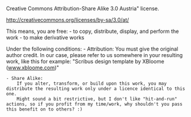 Creative Commons Attribution-Share Alike 3.0 Austria" license.

http://creativecommons.org/licenses/by-sa/3.0/at/

This means, you are free:
    - to copy, distribute, display, and perform the work
    - to make derivative works

Under the following conditions:
    - Attribution:
        You must give the original author credit.
        In our case, please refer to us somewhere in your resulting work, like this for example:
        "Scribus design template by XBloome (www.xbloome.com)"

    - Share Alike:
        If you alter, transform, or build upon this work, you may distribute the resulting work only under a licence identical to this one.
        Might sound a bit restrictive, but I don't like "hit-and-run" actions, so if you profit from my time/work, why shouldn't you pass this benefit on to others? :)
